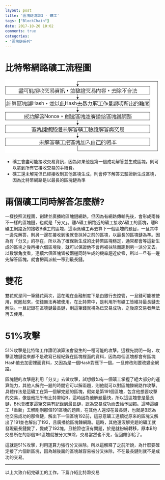 ```yaml
---
layout: post
title: '區塊鏈淺談3 - 礦工'
tags: ["BlockChain"]
date: 2017-10-20 10:02
comments: true
categories: 
- "區塊鏈系列"
---
```

# 比特幣網路礦工流程圖
![](/wp-content/uploads/2017/10/2017-10-20-02.png)

* 礦工會盡可能接收交易資訊，因為如果他是第一個成功解答並生成區塊，則可以拿到所有它接收交易的手續費。
* 礦工還未解完但已經接收到其他區塊生成，則會停下解答去驗證新生成區塊，因為比特幣網路是以最長的區塊鏈為準

# 兩個礦工同時解答怎麼辦?
 一樣按照流程圖，創建並廣播給區塊鏈網路，但因為有網路傳輸先後，會形成兩條不一樣的區塊鏈，也就是「分叉」。離A礦工網路近的礦工接收A礦工的區塊，離B礦工網路近的接收B礦工的區塊，這兩派礦工再去算下一個區塊的題目，一旦其中一邊先解答，則另一邊在接收到後就會抹掉之前的區塊，以最長的區塊鏈為準。因為有「分叉」的存在，所以為了確保新生成的比特幣區塊穩定，通常都會等這新生成的區塊之後再接六個區塊後，就可以保證他不會再被抹除而跑到另一派分叉去。以數學角度看，連續六個區塊皆被兩邊同時生成的機率趨近於零，所以一旦有一邊先解答區塊，就會把兩派統一移到最長鏈。
<!--more-->

 # 雙花
 雙花就是同一筆錢花兩次，這在現在金融制度下是由銀行去控管，一旦錢可能被使用，就圈起來，使錢無法再被使用。在比特幣中，是利用所有礦工皆維持最長鏈去解決。一旦記錄在區塊鏈最長鏈，則這筆錢就視為已交易成功，之後原交易者無法再去使用。
 
 # 51%攻擊
 51%攻擊是比特幣工作證明演算法會發生的一種可能的攻擊。這裡先說明一點，攻擊區塊鏈從來都不是改寫已經紀錄在區塊裡面的資料，因為每個區塊都會有區塊Hash值去加密裡面資料，又因為是一個Hash對應下一個，一旦修改則要改變全網路。
 
 區塊鏈的攻擊是利用「分叉」去做攻擊，試想假如有一個礦工掌握了絕大部分的運算能力，其他人解完一題的時間它可以解兩題，則他就可以對區塊鍊網路作攻擊。具體作法是這礦工在第一個解完題的區塊，假如是第191個區塊，包含他想要攻擊的交易，像是他把所有比特幣給B，這時因為他解題最快，所以這區塊會是最長鏈，B也會確定這筆交易有記錄到最長鏈，認為交易成功而去給予回饋。這時這礦工「重新」去解剛剛那個191區塊的題目，在其他人還沒在最長鏈，也就是B認為他交易成功的那條鏈，解出下一個區塊192前，這惡意礦工連續從原來的區塊又解出了191並也解出了192，且廣播給區塊鍊網路。這時，其他還沒解完題的礦工就發現最長鏈變了，變成了192塊，且驗證也沒有問題，於是就紛紛轉移，原本B的交易所在的那個191區塊就被分叉抹除，交易當然也不見，但回饋卻給了。
 
 這就是51%攻擊，利用運算力強行分叉抹除。所以這解釋了之前所說，為什麼要確定接了六個新區塊，因為越後面的區塊越容易被分叉抹除，不在最長鏈則就不是成功的交易。

 ---
 以上大致介紹完礦工的工作，下篇介紹比特幣交易
